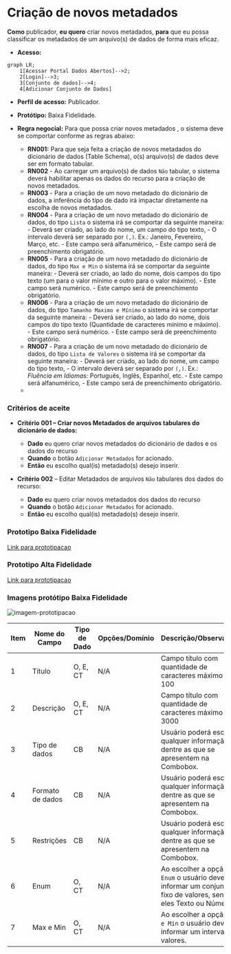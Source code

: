 # Criação de novos metadados

**Como** publicador, **eu quero**  criar novos metadados, **para** que eu possa classificar os metadados de um arquivo(s) de dados de forma mais eficaz.
- **Acesso:** 

```mermaid
graph LR;
    1[Acessar Portal Dados Abertos]-->2;
    2[Login]-->3;
    3[Conjunto de dados]-->4;
    4[Adicionar Conjunto de Dados]
```

- **Perfil de acesso:** Publicador. 
- **Protótipo:** Baixa Fidelidade.

- **Regra negocial:** Para que possa criar novos metadados , o sistema deve se comportar conforme as regras abaixo:
	- **RN001:** Para que seja feita a criação de novos metadados do dicionário de dados (Table Schema), o(s) arquivo(s) de dados deve ser em formato tabular.
	- **RN002** - Ao carregar um arquivo(s) de dados `Não` tabular, o sistema deverá habilitar apenas os dados do recurso para a criação de novos metadados.
	- **RN003** - Para a criação de um novo metadado do dicionário de dados, a inferência do tipo de dado irá impactar diretamente na escolha de novos metadados.
	- **RN004** - Para a criação de um novo metadado do dicionário de dados, do tipo `Lista` o sistema irá se comportar da seguinte maneira:
		   - Deverá ser criado, ao lado do nome, um campo do tipo texto,
	       - O intervalo deverá ser separado por `(,)`. Ex.: Janeiro, Fevereiro, Março, etc.
	       - Este campo será alfanumérico,
	       - Este campo será de preenchimento obrigatório.
    - **RN005** - Para a criação de um novo metadado do dicionário de dados, do tipo `Max e Min` o sistema irá se comportar da seguinte maneira: 
	       - Deverá ser criado, ao lado do nome, dois campos do tipo texto (um para o valor mínimo e outro para o valor máximo). 
	       - Este campo será numérico.
	       - Este campo será de preenchimento obrigatório.
	- **RN006** - Para a criação de um novo metadado do dicionário de dados, do tipo `Tamanho Maximo e Mínimo` o sistema irá se comportar da seguinte maneira: 
	       - Deverá ser criado, ao lado do nome, dois campos do tipo texto (Quantidade de caracteres mínimo e  máximo). 
	       - Este campo será numérico.
	       - Este campo será de preenchimento obrigatório.
	- **RN007** - Para a criação de um novo metadado do  dicionário de dados, do tipo `Lista de Valores` o sistema irá se comportar da seguinte maneira: 
	       - Deverá ser criado, ao lado do nome,  um campo do tipo texto,
	       - O intervalo deverá ser separado por `(,)`. Ex.: *Fluência em Idiomas:* Português, Inglês, Espanhol, etc.
	       - Este campo será alfanumérico,
	       - Este campo será de preenchimento obrigatório.
	- 
 
### Critérios de aceite

- **Critério 001 – Criar novos Metadados de arquivos tabulares do dicionário de dados:**
	- **Dado**  eu quero criar novos metadados do dicionário de dados e os dados do recurso 
	- **Quando** o botão `Adicionar Metadados` for acionado.
	- **Então** eu escolho qual(is) metadado(s) desejo inserir. 

- **Critério 002** – Editar Metadados de arquivos `Não` tabulares dos dados do recurso:
	- **Dado** eu quero criar novos metadados dos dados do recurso
	- **Quando** o botão `Adicionar Metadados` for acionado.
	- **Então** eu escolho qual(is) metadado(s) desejo inserir. 


### Prototipo Baixa Fidelidade

[Link para prototipacao](/assets/pdfs/prototipo_telas_ckan.pdf)

### Prototipo Alta Fidelidade

[Link para prototipacao](https://www.figma.com/proto/X0SZVAiL6Auf6pqssoewnn/SEPLAG-CKAN?node-id=2%3A387&scaling=min-zoom&page-id=2%3A387&starting-point-node-id=217%3A1115) 

### Imagens protótipo Baixa Fidelidade

![imagem-prototipacao](/assets/figura_01.png)

| Item |                        Nome do Campo                        | Tipo de Dado | Opções/Domínio |     Descrição/Observações      |
|------|-------------------------------------------------------------|------------------|----------------|--------------------------------|
|    1 | Título                 | O, E, CT              | N/A        | Campo título com quantidade de caracteres máximo de 100            |
|    2 | Descrição              | O, E, CT              | N/A            | Campo título com quantidade de caracteres máximo de 3000      |
|    3 | Tipo de dados | CB             | N/A            | Usuário poderá escolher qualquer informação dentre as que se apresentem na Combobox. |
|    4 | Formato de dados  | CB              | N/A            | Usuário poderá escolher qualquer informação dentre as que se apresentem na Combobox. |
|    5 | Restrições                         | CB                | N/A            | Usuário poderá escolher qualquer informação dentre as que se apresentem na Combobox.|
|    6 | Enum  | O, CT              | N/A            | Ao escolher a opção `Enum` o usuário deverá informar um conjunto fixo de valores, sendo eles Texto ou Números. |	
|    7 | Max e Min  | O, CT              | N/A            | Ao escolher a opção `Max e Min` o usuário deverá informar um intervalo de valores. |